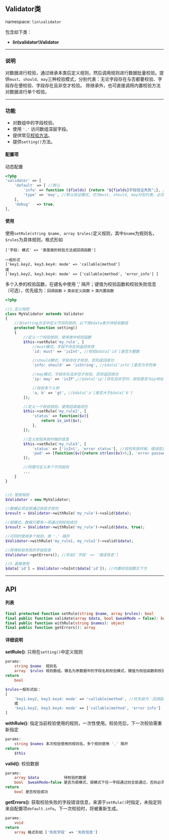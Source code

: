Validator类
----
namespace: `lin\validator`

包含如下类：

* **lin\validator\Validator**

---

### 说明

对数据进行校验，通过继承本类后定义规则，然后调用规则进行数据批量校验。提供`must`、`should`、`may`三种校验模式，分别代表：无论字段存在与否都要校验、字段存在便校验、字段存在且非空才校验。
除继承外，也可直接调用内置校验方法对数据进行单个校验。

---

### 功能

* 对数组中的字段校验。
* 使用 `'.'` 访问数组深层字段。
* 提供常见[校验方法](Function.md)。
* 提供`setting()`方法。


#### 配置项

动态配置

~~~php
<?php
'validator' => [
    'default' => [ //默认
        'info' => function ($fields) {return "${fields}字段验证失败";}, //默认字段验证失败后的信息回调，入参为字段名
        'type' => 'may', //默认验证模式。可为must, should, may分别代表，必须验证，存在才验证，存在且不为空验证(trim后长度大于0)
    ],
    'debug'   => true,
],
~~~

#### 使用

使用`setRule(string $name, array $rules)`定义规则，其中`$name`为规则名，`$rules`为具体规则，格式形如
```
['字段: 模式' => '类里面的校验方法或回调函数']

一般形式
['key1.key2, key3.key4: mode' => 'callable|method']
或
['key1.key2, key3.key4: mode' => ['callable|method', 'error_info'] ]
```
多个入参的校验函数，在键名中使用 ',' 隔开；键值为校验函数和校验失败信息（可选），优先级为：`回调函数` > `类自定义函数` > `类内置函数`

~~~php
<?php

//1.定义规则
class MyValidator extends Validator
{
    //在setting方法中定义不同的规则，以下用$data表示待校验数组
    protected function setting()
    {
        //定义一个校验规则，使用类中校验函数
        $this->setRule('my_rule', [
            //must模式，字段不存在则返回失败
            'id: must' => 'isInt', //校验$data['id']是否为整数

            //should模式，字段存在才校验，否则返回成功
            'info: should' => 'isString', //$data['info']是否为字符串

            //may模式，字段存在且非空才校验，否则返回成功
            'ip: may' => 'isIP',//$data['ip']存在且非空时，校验是否为ip地址

            //校验多个入参
            'a, b' => 'gt', //$data['a']是否大于$data['b']
        ]);

        //定义一个校验规则，使用回调或闭包
        $this->setRule('my_rule2', [
            'status' => function($v){
                return is_int($v);
            },
        ]);

        //定义校验失败时候的信息
        $this->setRule('my_rule3', [
            'status' => ['isInt', 'error status'], //校验失败时候，错误信息为'error status'
            'pwd' => [function($v){return strlen($v)>5;}, 'error password'], //错误信息为'error password'
        ]);

        //同理可定义多个不同规则
        ...
    }
}


//2.使用规则
$Validator = new MyValidator;

//数据必须全部通过校验才成功
$result = $Validator->withRule('my_rule')->valid($data);

//弱模式，数据只要有一项通过则校验成功
$result = $Validator->withRule('my_rule')->valid($data, true);

//可同时使用多个规则，用 ',' 隔开
$Validator->withRule('my_rule1, my_rule2')->valid($data);

//获得校验失败的字段信息
$Validator->getErrors(); //形如['字段' => '错误信息']

//3.直接使用
$data['id'] = $Validator->toInt($data['id']); //内置校验函数见下方

~~~


---


## API

#### 列表
~~~php
final protected function setRule(string $name, array $rules): bool
final public function validate(array $data, bool $weakMode = false): bool
final public function withRule(string $names): object
final public function getErrors(): array
~~~

#### 详细说明

**setRule()**: 只用在`setting()`中定义规则
```php
params:
    string $name  规则名
    array  $rules 规则数组，键名为原数据中的字段名和校验模式，键值为校验函数和校验失败信息，多个校验入参字段用 ',' 隔开，深层字段使用 '.' 访问。
return
    bool

$rules一般形式如：
[
    'key1.key2, key3.key4: mode' => 'callable|method', //优先级为：回调函数> 类自定义函数 > 类内置函数
    或
    'key1.key2, key3.key4: mode' => ['callable|method', 'error info']
]
```

**withRule()**: 指定当前校验使用的规则，一次性使用。校验完后，下一次校验需重新指定
```php
params:
    string $names 本次校验使用的规则名，多个规则使用 ',' 隔开
return
    $this
```

**valid()**: 校验数据
```php
params:
    array $data           待校验的数据
    bool  $weakMode=false 是否为弱模式，弱模式下任一字段通过则全部通过，否则必须所有字段通过才通过
return
    bool 是否校验成功
```

**getErrors()**: 获取校验失败的字段错误信息，来源于`setRule()`时指定，未指定则来自配置项`default.info`。下一次校验时，将被重新生成。
```php
params:
    void
return
    array 格式形如 ['失败字段' => '失败信息']
```
